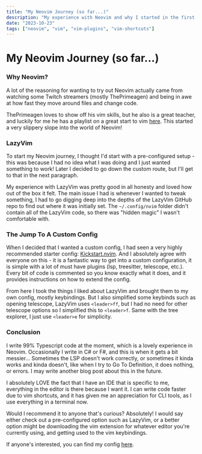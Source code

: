 ```yaml
---
title: "My Neovim Journey (so far...)"
description: "My experience with Neovim and why I started in the first place"
date: "2023-10-23"
tags: ["neovim", "vim", "vim-plugins", "vim-shortcuts"]
---
```


# My Neovim Journey (so far...)

### Why Neovim?

A lot of the reasoning for wanting to try out Neovim actually came from watching some Twitch streamers (mostly ThePrimeagen) and being in awe at how fast they move around files and change code.

ThePrimeagen loves to show off his vim skills, but he also is a great teacher, and luckily for me he has a playlist on a great start to vim [here](https://www.youtube.com/watch?v=X6AR2RMB5tE&list=PLm323Lc7iSW_wuxqmKx_xxNtJC_hJbQ7R). This started a very slippery slope into the world of Neovim!

### LazyVim

To start my Neovim journey, I thought I'd start with a pre-configured setup - this was because I had no idea what I was doing and I just wanted something to work! Later I decided to go down the custom route, but I'll get to that in the next paragraph.

My experience with LazyVim was pretty good in all honesty and loved how out of the box it felt. The main issue I had is whenever I wanted to tweak something, I had to go digging deep into the depths of the LazyVim GitHub repo to find out where it was initially set. The `~/.config/nvim` folder didn't contain all of the LazyVim code, so there was "hidden magic" I wasn't comfortable with.

### The Jump To A Custom Config

When I decided that I wanted a custom config, I had seen a very highly recommended starter config: [Kickstart.nvim](https://github.com/nvim-lua/kickstart.nvim). And I absolutely agree with everyone on this - it is a fantastic way to get into a custom configuration, it is simple with a lot of must have plugins (lsp, treesitter, telescope, etc.). Every bit of code is commented so you know exactly what it does, and it provides instructions on how to extend the config.

From here I took the things I liked about LazyVim and brought them to my own config, mostly keybindings. But I also simplified some keybinds such as opening telescope, LazyVim uses `<leader>ff`, but I had no need for other telescope options so I simplified this to `<leader>f`. Same with the tree explorer, I just use `<leader>e` for simplicity.

### Conclusion

I write 99% Typescript code at the moment, which is a lovely experience in Neovim. Occasionally I write in C# or F#, and this is when it gets a bit messier... Sometimes the LSP doesn't work correctly, or sometimes it kinda works and kinda doesn't, like when I try to Go To Definition, it does nothing, or errors. I may write another blog post about this in the future.

I absolutely LOVE the fact that I have an IDE that is specific to me, everything in the editor is there because I want it. I can write code faster due to vim shortcuts, and it has given me an appreciation for CLI tools, as I use everything in a terminal now.

Would I recommend it to anyone that's curious? Absolutely! I would say either check out a pre-configured option such as LazyVim, or a better option might be downloading the vim extension for whatever editor you're currently using, and getting used to the vim keybindings.

If anyone's interested, you can find my config [here](https://github.com/nathanjcollins/nvim-config).
